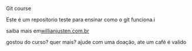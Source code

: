 Git course

Este é um repositorio teste para ensinar como o git funciona.i

saiba mais em[willianjusten.com.br](html://willianjusten.com.br)

gostou do curso? quer mais? ajude com uma doação, ate um café é valido